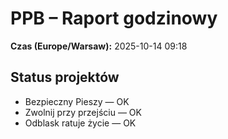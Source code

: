 # PPB – Raport godzinowy
**Czas (Europe/Warsaw):** 2025-10-14 09:18

## Status projektów
- Bezpieczny Pieszy — OK
- Zwolnij przy przejściu — OK
- Odblask ratuje życie — OK

